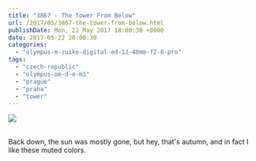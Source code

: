 ```yaml
---
title: "3867 - The Tower From Below"
url: /2017/05/3867-the-tower-from-below.html
publishDate: Mon, 22 May 2017 18:00:30 +0000
date: 2017-05-22 20:00:30
categories: 
  - "olympus-m-zuiko-digital-ed-12-40mm-f2-8-pro"
tags: 
  - "czech-republic"
  - "olympus-om-d-e-m1"
  - "prague"
  - "praha"
  - "tower"
---
```

<div class="container">
<div class="center"><a target="_blank" href="https://d25zfm9zpd7gm5.cloudfront.net/1200x1200/2016/20161024_144720_lr.jpg"><img class="webfeedsFeaturedVisual" src="https://d25zfm9zpd7gm5.cloudfront.net/0600x0600/2016/20161024_144720_lr.jpg" /></a></div>
</div>
<br />

Back down, the sun was mostly gone, but hey, that's autumn, and in fact I like these muted colors.

